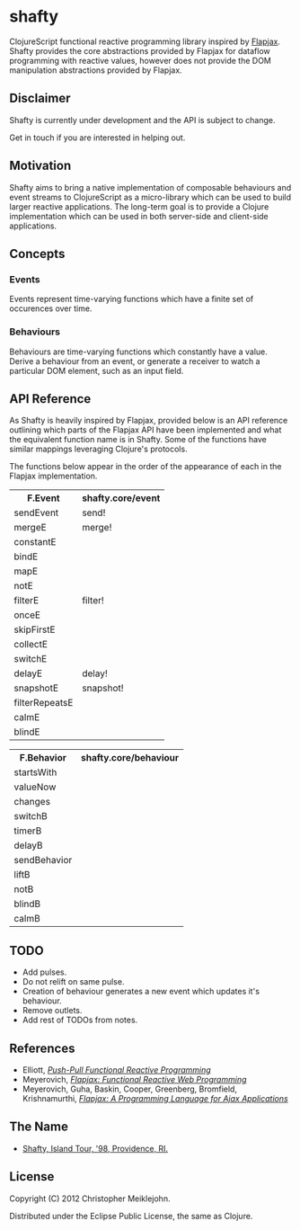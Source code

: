 # shafty

ClojureScript functional reactive programming library inspired by [Flapjax](http://www.flapjax-lang.com/).  Shafty provides the core abstractions provided by Flapjax for dataflow programming with reactive values, however does not provide the DOM manipulation abstractions provided by Flapjax.  

## Disclaimer

Shafty is currently under development and the API is subject to change.

Get in touch if you are interested in helping out.

## Motivation

Shafty aims to bring a native implementation of composable behaviours and event streams to ClojureScript as a micro-library which can be used to build larger reactive applications.  The long-term goal is to provide a Clojure implementation which can be used in both server-side and client-side applications.

## Concepts

### Events

Events represent time-varying functions which have a finite set of
occurences over time.

### Behaviours

Behaviours are time-varying functions which constantly have a value.
Derive a behaviour from an event, or generate a receiver to watch a
particular DOM element, such as an input field.

## API Reference

As Shafty is heavily inspired by Flapjax, provided below is an API reference outlining which parts of the Flapjax API have been implemented and what the equivalent function name is in Shafty.  Some of the functions have similar mappings leveraging Clojure's protocols.

The functions below appear in the order of the appearance of each in the Flapjax implementation.

<table>
<tr><th>F.Event</th><th>shafty.core/event</th></tr>
<tr><td>sendEvent</td><td>send!</td></tr>
<tr><td>mergeE</td><td>merge!</td></tr>
<tr><td>constantE</td><td></td></tr>
<tr><td>bindE</td><td></td></tr>
<tr><td>mapE</td><td></td></tr>
<tr><td>notE</td><td></td></tr>
<tr><td>filterE</td><td>filter!</td></tr>
<tr><td>onceE</td><td></td></tr>
<tr><td>skipFirstE</td><td></td></tr>
<tr><td>collectE</td><td></td></tr>
<tr><td>switchE</td><td></td></tr>
<tr><td>delayE</td><td>delay!</td></tr>
<tr><td>snapshotE</td><td>snapshot!</td></tr>
<tr><td>filterRepeatsE</td><td></td></tr>
<tr><td>calmE</td><td></td></tr>
<tr><td>blindE</td><td></td></tr>
</table>

<table>
<tr><th>F.Behavior</th><th>shafty.core/behaviour</th></tr>
<tr><td>startsWith</td><td></td></tr>
<tr><td>valueNow</td><td></td></tr>
<tr><td>changes</td><td></td></tr>
<tr><td>switchB</td><td></td></tr>
<tr><td>timerB</td><td></td></tr>
<tr><td>delayB</td><td></td></tr>
<tr><td>sendBehavior</td><td></td></tr>
<tr><td>liftB</td><td></td></tr>
<tr><td>notB</td><td></td></tr>
<tr><td>blindB</td><td></td></tr>
<tr><td>calmB</td><td></td></tr>
</table>

## TODO

* Add pulses.
* Do not relift on same pulse.
* Creation of behaviour generates a new event which updates it's behaviour.
* Remove outlets.
* Add rest of TODOs from notes.

## References

* Elliott, [_Push-Pull Functional Reactive Programming_](http://dl.acm.org/citation.cfm?id=1596643)
* Meyerovich, [_Flapjax: Functional Reactive Web Programming_](http://www.cs.brown.edu/research/pubs/theses/ugrad/2007/lmeyerov.pdf)
* Meyerovich, Guha, Baskin, Cooper, Greenberg, Bromfield,  Krishnamurthi, [_Flapjax: A Programming Language for Ajax Applications_](http://dl.acm.org/citation.cfm?id=1640091)

## The Name

* [Shafty, Island Tour, '98, Providence, RI.](http://www.youtube.com/watch?v=AZO2_u0jmZk)

## License

Copyright (C) 2012 Christopher Meiklejohn.

Distributed under the Eclipse Public License, the same as Clojure.
